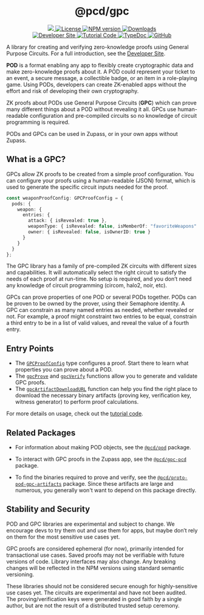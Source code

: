 <p align="center">
    <h1 align="center">
        @pcd/gpc
    </h1>
</p>

<p align="center">
    <a href="https://github.com/proofcarryingdata">
        <img src="https://img.shields.io/badge/project-PCD-blue.svg?style=flat-square">
    </a>
    <a href="https://github.com/proofcarryingdata/zupass/blob/main/packages/lib/gpc/LICENSE">
        <img alt="License" src="https://img.shields.io/badge/license-GPL--3.0-green.svg?style=flat-square">
    </a>
    <a href="https://www.npmjs.com/package/@pcd/gpc">
        <img alt="NPM version" src="https://img.shields.io/npm/v/@pcd/pod-pcd?style=flat-square" />
    </a>
    <a href="https://npmjs.org/package/@pcd/gpc">
        <img alt="Downloads" src="https://img.shields.io/npm/dm/@pcd/gpc.svg?style=flat-square" />
    </a>
<br>
    <a href="https://zupass.org/pod-developers">
        <img alt="Developer Site" src="https://img.shields.io/badge/Developer_Site-green.svg?style=flat-square">
    </a>
    <a href="https://github.com/proofcarryingdata/zupass/blob/main/examples/pod-gpc-example/src/gpcExample.ts#L88">
        <img alt="Tutorial Code" src="https://img.shields.io/badge/Tutorial_Code-blue.svg?style=flat-square">
    </a>
    <a href="https://docs.pcd.team/modules/_pcd_gpc.html">
        <img alt="TypeDoc" src="https://img.shields.io/badge/TypeDoc-purple.svg?style=flat-square">
    </a>
    <a href="https://github.com/proofcarryingdata/zupass/tree/main/packages/lib/gpc">
        <img alt="GitHub" src="https://img.shields.io/badge/GitHub-grey.svg?style=flat-square">
    </a>
</p>

A library for creating and verifying zero-knowledge proofs using General Purpose
Circuits. For a full introduction, see the
[Developer Site](https://zupass.org/pod-developers).

**POD** is a format enabling any app to flexibly create cryptographic data and
make zero-knowledge proofs about it. A POD could represent your ticket to an
event, a secure message, a collectible badge, or an item in a role-playing game.
Using PODs, developers can create ZK-enabled apps without the effort and risk of
developing their own cryptography.

ZK proofs about PODs use General Purpose Circuits (**GPC**) which can prove many
different things about a POD without revealing it all. GPCs use human-readable
configuration and pre-compiled circuits so no knowledge of circuit programming
is required.

PODs and GPCs can be used in Zupass, or in your own apps without Zupass.

## What is a GPC?

GPCs allow ZK proofs to be created from a simple proof configuration. You can
configure your proofs using a human-readable (JSON) format, which is used to
generate the specific circuit inputs needed for the proof.

```TypeScript
const weaponProofConfig: GPCProofConfig = {
  pods: {
    weapon: {
      entries: {
        attack: { isRevealed: true },
        weaponType: { isRevealed: false, isMemberOf: "favoriteWeapons" },
        owner: { isRevealed: false, isOwnerID: true }
      }
    }
  }
};
```

The GPC library has a family of pre-compiled ZK circuits with different sizes
and capabilities. It will automatically select the right circuit to satisfy the
needs of each proof at run-time. No setup is required, and you don’t need any
knowledge of circuit programming (circom, halo2, noir, etc).

GPCs can prove properties of one POD or several PODs together. PODs can be
proven to be owned by the prover, using their Semaphore identity. A GPC can
constrain as many named entries as needed, whether revealed or not. For example,
a proof might constraint two entries to be equal, constrain a third entry to be
in a list of valid values, and reveal the value of a fourth entry.

## Entry Points

- The [`GPCProofConfig`](https://docs.pcd.team/types/_pcd_gpc.GPCProofConfig.html)
  type configures a proof. Start there to learn what properties you can
  prove about a POD.
- The [`gpcProve`](https://docs.pcd.team/functions/_pcd_gpc.gpcProve.html) and
  [`gpcVerify`](https://docs.pcd.team/functions/_pcd_gpc.gpcVerify.html)
  functions allow you to generate and validate GPC proofs.
- The [`gpcArtifactDownloadURL`](https://docs.pcd.team/functions/_pcd_gpc.gpcArtifactDownloadURL.html)
  function can help you find the right place to download the necessary binary
  artifacts (proving key, verification key, witness generator) to perform
  proof calculations.

For more details on usage, check out the
[tutorial code](https://github.com/proofcarryingdata/zupass/blob/main/examples/pod-gpc-example/src/gpcExample.ts#L88).

## Related Packages

- For information about making POD objects, see the
  [`@pcd/pod`](https://github.com/proofcarryingdata/zupass/tree/main/packages/lib/pod)
  package.

- To interact with GPC proofs in the Zupass app, see the
  [`@pcd/gpc-pcd`](https://github.com/proofcarryingdata/zupass/tree/main/packages/pcd/gpc-pcd)
  package.

- To find the binaries required to prove and verify, see the
  [`@pcd/proto-pod-gpc-artifacts`](https://github.com/proofcarryingdata/snark-artifacts/tree/pre-release/packages/proto-pod-gpc)
  package. Since these artifacts are large and numerous, you generally
  won't want to depend on this package directly.

## Stability and Security

POD and GPC libraries are experimental and subject to change. We encourage devs
to try them out and use them for apps, but maybe don’t rely on them for the most
sensitive use cases yet.

GPC proofs are considered ephemeral (for now), primarily intended for
transactional use cases. Saved proofs may not be verifiable with future
versions of code. Library interfaces may also change. Any breaking changes will
be reflected in the NPM versions using standard semantic versioning.

These libraries should not be considered secure enough for highly-sensitive use
cases yet. The circuits are experimental and have not been audited. The
proving/verification keys were generated in good faith by a single author, but
are not the result of a distributed trusted setup ceremony.
